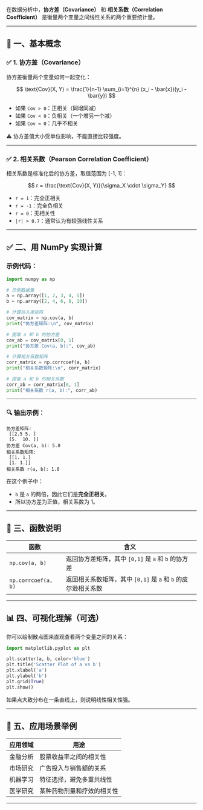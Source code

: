 在数据分析中，**协方差（Covariance）** 和 **相关系数（Correlation Coefficient）** 是衡量两个变量之间线性关系的两个重要统计量。

---

## 📌 一、基本概念

### ✅ 1. 协方差（Covariance）

协方差衡量两个变量如何一起变化：

$$
\text{Cov}(X, Y) = \frac{1}{n-1} \sum_{i=1}^{n} (x_i - \bar{x})(y_i - \bar{y})
$$

- 如果 `Cov > 0`：正相关（同增同减）
- 如果 `Cov < 0`：负相关（一个增另一个减）
- 如果 `Cov ≈ 0`：几乎不相关

⚠️ 协方差值大小受单位影响，不能直接比较强度。

---

### ✅ 2. 相关系数（Pearson Correlation Coefficient）

相关系数是标准化后的协方差，取值范围为 [-1, 1]：

$$
r = \frac{\text{Cov}(X, Y)}{\sigma_X \cdot \sigma_Y}
$$

- `r = 1`：完全正相关
- `r = -1`：完全负相关
- `r = 0`：无相关性
- `|r| > 0.7`：通常认为有较强线性关系

---

## ✅ 二、用 NumPy 实现计算

### 示例代码：

```python
import numpy as np

# 示例数据集
a = np.array([1, 2, 3, 4, 5])
b = np.array([2, 4, 6, 8, 10])

# 计算协方差矩阵
cov_matrix = np.cov(a, b)
print("协方差矩阵:\n", cov_matrix)

# 提取 a 和 b 的协方差
cov_ab = cov_matrix[0, 1]
print("协方差 Cov(a, b):", cov_ab)

# 计算相关系数矩阵
corr_matrix = np.corrcoef(a, b)
print("相关系数矩阵:\n", corr_matrix)

# 提取 a 和 b 的相关系数
corr_ab = corr_matrix[0, 1]
print("相关系数 r(a, b):", corr_ab)
```

---

### 🔍 输出示例：

```
协方差矩阵:
 [[2.5 5. ]
 [5.  10. ]]
协方差 Cov(a, b): 5.0
相关系数矩阵:
 [[1. 1.]
 [1. 1.]]
相关系数 r(a, b): 1.0
```

在这个例子中：
- `b` 是 `a` 的两倍，因此它们是**完全正相关**。
- 所以协方差为正值，相关系数为 1。

---

## 🧠 三、函数说明

| 函数 | 含义 |
|------|------|
| `np.cov(a, b)` | 返回协方差矩阵，其中 `[0,1]` 是 `a` 和 `b` 的协方差 |
| `np.corrcoef(a, b)` | 返回相关系数矩阵，其中 `[0,1]` 是 `a` 和 `b` 的皮尔逊相关系数 |

---

## 📊 四、可视化理解（可选）

你可以绘制散点图来直观查看两个变量之间的关系：

```python
import matplotlib.pyplot as plt

plt.scatter(a, b, color='blue')
plt.title('Scatter Plot of a vs b')
plt.xlabel('a')
plt.ylabel('b')
plt.grid(True)
plt.show()
```

如果点大致分布在一条直线上，则说明线性相关性强。

---

## 📌 五、应用场景举例

| 应用领域 | 用途 |
|----------|------|
| 金融分析 | 股票收益率之间的相关性 |
| 市场研究 | 广告投入与销售额的关系 |
| 机器学习 | 特征选择，避免多重共线性 |
| 医学研究 | 某种药物剂量和疗效的相关性 |

---

